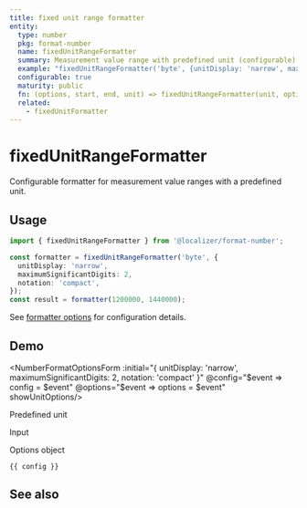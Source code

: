```yaml
---
title: fixed unit range formatter
entity:
  type: number
  pkg: format-number
  name: fixedUnitRangeFormatter
  summary: Measurement value range with predefined unit (configurable)
  example: "fixedUnitRangeFormatter('byte', {unitDisplay: 'narrow', maximumSignificantDigits: 2, notation: 'compact'})(1200000, 1440000)"
  configurable: true
  maturity: public
  fn: (options, start, end, unit) => fixedUnitRangeFormatter(unit, options)(start, end)
  related:
    - fixedUnitFormatter
---
```


# fixedUnitRangeFormatter <Package name="format-number"/>

Configurable formatter for measurement value ranges with a predefined unit.

## Usage

```typescript twoslash
import { fixedUnitRangeFormatter } from '@localizer/format-number';

const formatter = fixedUnitRangeFormatter('byte', {
  unitDisplay: 'narrow',
  maximumSignificantDigits: 2,
  notation: 'compact',
});
const result = formatter(1200000, 1440000);
```

See [formatter options](./options/index.md) for configuration details.

## Demo

<script setup>
  import { ref, computed } from 'vue';
  import { NFormItem } from 'naive-ui/es/form';
  import { NInputNumber } from 'naive-ui/es/input-number';
  import { NSelect } from 'naive-ui/es/select';
  import { NDivider } from 'naive-ui/es/divider';
  import NumberFormatOptionsForm from './NumberFormatOptionsForm.vue';

  const start = ref(1200000);
  const end = ref(1440000);

  const config = ref();
  const options = ref({});

  const unitNom = ref('byte');
  const unitDen = ref();

  const unitOptions = Intl.supportedValuesOf('unit').map(unit => ({label: `${unit}`, value: unit}));
  const unit = computed(() => {
    if (!unitDen.value) {
      return unitNom.value;
    } else {
      return unitNom.value + '-per-' + unitDen.value;
    }
  })

</script>

<EntityDemo :args="[options, start, end, unit]">

<NumberFormatOptionsForm :initial="{ unitDisplay: 'narrow', maximumSignificantDigits: 2, notation: 'compact' }" @config="$event => config = $event" @options="$event => options = $event" showUnitOptions/>

<NDivider title-placement="left">Predefined unit</NDivider>
<NFormItem label="Unit (nominator)"><NSelect filterable v-model:value="unitNom" :options="unitOptions"/></NFormItem>
<NFormItem label="Unit (denominator)"><NSelect clearable filterable v-model:value="unitDen" :options="unitOptions"/></NFormItem>

<NDivider title-placement="left">Input</NDivider>
<NFormItem label="Range start"><NInputNumber clearable v-model:value="start" /></NFormItem>
<NFormItem label="Range end"><NInputNumber clearable v-model:value="end" /></NFormItem>

<NDivider title-placement="left">Options object</NDivider>

```-vue
{{ config }}
```

</EntityDemo>

## See also

<Entities />
